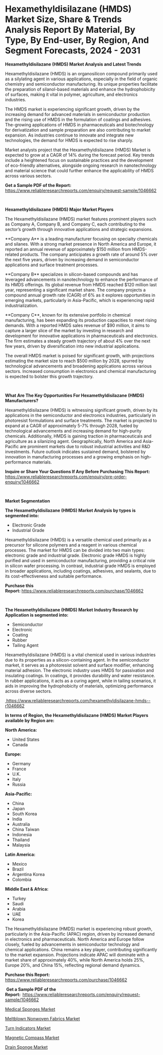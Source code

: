 <p><h1>Hexamethyldisilazane (HMDS) Market Size, Share & Trends Analysis Report By Material, By Type, By End-user, By Region, And Segment Forecasts, 2024 - 2031</h1></p><p><strong>Hexamethyldisilazane (HMDS) Market Analysis and Latest Trends</strong></p>
<p><p>Hexamethyldisilazane (HMDS) is an organosilicon compound primarily used as a silylating agent in various applications, especially in the field of organic chemistry and semiconductor manufacturing. Its unique properties facilitate the preparation of silanol-based materials and enhance the hydrophobicity of surfaces, making it vital in polymer, agriculture, and electronics industries.</p><p>The HMDS market is experiencing significant growth, driven by the increasing demand for advanced materials in semiconductor production and the rising use of HMDS in the formulation of coatings and adhesives. The-growing applications of HMDS in pharmaceuticals and biotechnology for derivatization and sample preparation are also contributing to market expansion. As industries continue to innovate and integrate new technologies, the demand for HMDS is expected to rise sharply.</p><p>Market analysts project that the Hexamethyldisilazane (HMDS) Market is expected to grow at a CAGR of 14% during the forecast period. Key trends include a heightened focus on sustainable practices and the development of eco-friendly alternatives, alongside ongoing research in nanotechnology and material science that could further enhance the applicability of HMDS across various sectors.</p></p>
<p><strong>Get a Sample PDF of the Report:&nbsp;</strong> <a href="https://www.reliableresearchreports.com/enquiry/request-sample/1046662?utm_campaign=114&utm_medium=2&utm_source=Github&utm_content=ia&utm_term=17112024&utm_id=hexamethyldisilazane-hmds">https://www.reliableresearchreports.com/enquiry/request-sample/1046662</a></p>
<p>&nbsp;</p>
<p><strong>Hexamethyldisilazane (HMDS) Major Market Players</strong></p>
<p><p>The Hexamethyldisilazane (HMDS) market features prominent players such as Company A, Company B, and Company C, each contributing to the sector’s growth through innovative applications and strategic expansions.</p><p>**Company A** is a leading manufacturer focusing on specialty chemicals and silanes. With a strong market presence in North America and Europe, it reported an annual revenue of approximately $150 million from HMDS-related products. The company anticipates a growth rate of around 5% over the next five years, driven by increasing demand in semiconductor applications and surface treatment processes.</p><p>**Company B** specializes in silicon-based compounds and has leveraged advancements in nanotechnology to enhance the performance of its HMDS offerings. Its global revenue from HMDS reached $120 million last year, representing a significant market share. The company projects a compound annual growth rate (CAGR) of 6% as it explores opportunities in emerging markets, particularly in Asia-Pacific, which is experiencing rapid industrialization.</p><p>**Company C**, known for its extensive portfolio in chemical manufacturing, has been expanding its production capacities to meet rising demands. With a reported HMDS sales revenue of $90 million, it aims to capture a larger slice of the market by investing in research and development for innovative applications in pharmaceuticals and electronics. The firm estimates a steady growth trajectory of about 4% over the next few years, driven by diversification into new industrial applications.</p><p>The overall HMDS market is poised for significant growth, with projections estimating the market size to reach $500 million by 2028, spurred by technological advancements and broadening applications across various sectors. Increased consumption in electronics and chemical manufacturing is expected to bolster this growth trajectory.</p></p>
<p>&nbsp;</p>
<p><strong>What Are The Key Opportunities For Hexamethyldisilazane (HMDS) Manufacturers?</strong></p>
<p><p>Hexamethyldisilazane (HMDS) is witnessing significant growth, driven by its applications in the semiconductor and electronics industries, particularly in photoresist formulations and surface treatments. The market is projected to expand at a CAGR of approximately 5-7% through 2028, fueled by technological advancements and increasing demand for high-purity chemicals. Additionally, HMDS is gaining traction in pharmaceuticals and agriculture as a silanizing agent. Geographically, North America and Asia-Pacific are prominent markets due to robust industrial activities and R&D investments. Future outlook indicates sustained demand, bolstered by innovation in manufacturing processes and a growing emphasis on high-performance materials.</p></p>
<p><strong>Inquire or Share Your Questions If Any Before Purchasing This Report:</strong> <a href="https://www.reliableresearchreports.com/enquiry/pre-order-enquiry/1046662?utm_campaign=114&utm_medium=2&utm_source=Github&utm_content=ia&utm_term=17112024&utm_id=hexamethyldisilazane-hmds">https://www.reliableresearchreports.com/enquiry/pre-order-enquiry/1046662</a></p>
<p>&nbsp;</p>
<p><strong>Market Segmentation</strong></p>
<p><strong>The Hexamethyldisilazane (HMDS) Market Analysis by types is segmented into:</strong></p>
<p><ul><li>Electronic Grade</li><li>Industrial Grade</li></ul></p>
<p><p>Hexamethyldisilazane (HMDS) is a versatile chemical used primarily as a precursor for silicone polymers and a reagent in various chemical processes. The market for HMDS can be divided into two main types: electronic grade and industrial grade. Electronic grade HMDS is highly purified and used in semiconductor manufacturing, providing a critical role in silicon wafer processing. In contrast, industrial grade HMDS is employed in broader applications, including coatings, adhesives, and sealants, due to its cost-effectiveness and suitable performance.</p></p>
<p><strong>Purchase this Report:&nbsp;</strong><a href="https://www.reliableresearchreports.com/purchase/1046662?utm_campaign=114&utm_medium=2&utm_source=Github&utm_content=ia&utm_term=17112024&utm_id=hexamethyldisilazane-hmds">https://www.reliableresearchreports.com/purchase/1046662</a></p>
<p>&nbsp;</p>
<p><strong>The Hexamethyldisilazane (HMDS) Market Industry Research by Application is segmented into:</strong></p>
<p><ul><li>Semiconductor</li><li>Electronic</li><li>Coating</li><li>Rubber</li><li>Tailing Agent</li></ul></p>
<p><p>Hexamethyldisilazane (HMDS) is a vital chemical used in various industries due to its properties as a silicon-containing agent. In the semiconductor market, it serves as a photoresist solvent and surface modifier, enhancing material adhesion. The electronic industry uses HMDS for passivation and insulating coatings. In coatings, it provides durability and water resistance. In rubber applications, it acts as a curing agent, while in tailing scenarios, it aids in improving the hydrophobicity of materials, optimizing performance across diverse sectors.</p></p>
<p><a href="https://www.reliableresearchreports.com/hexamethyldisilazane-hmds--r1046662?utm_campaign=114&utm_medium=2&utm_source=Github&utm_content=ia&utm_term=17112024&utm_id=hexamethyldisilazane-hmds">&nbsp;https://www.reliableresearchreports.com/hexamethyldisilazane-hmds--r1046662</a></p>
<p><strong>In terms of Region, the Hexamethyldisilazane (HMDS) Market Players available by Region are:</strong></p>
<p>
    <p> <strong> North America: </strong>
        <ul>
            <li>United States</li>
            <li>Canada</li>
        </ul>
        </p> 
    <p> <strong> Europe: </strong>
        <ul>
            <li>Germany</li>
            <li>France</li>
            <li>U.K.</li>
            <li>Italy</li>
            <li>Russia</li>
        </ul>
        </p> 
    <p> <strong> Asia-Pacific: </strong>
        <ul>
            <li>China</li>
            <li>Japan</li>
            <li>South Korea</li>
            <li>India</li>
            <li>Australia</li>
            <li>China Taiwan</li>
            <li>Indonesia</li>
            <li>Thailand</li>
            <li>Malaysia</li>
        </ul>
        </p> 
    <p> <strong> Latin America: </strong>
        <ul>
            <li>Mexico</li>
            <li>Brazil</li>
            <li>Argentina Korea</li>
            <li>Colombia</li>
        </ul>
        </p> 
    <p> <strong> Middle East & Africa: </strong>
        <ul>
            <li>Turkey</li>
            <li>Saudi</li>
            <li>Arabia</li>
            <li>UAE</li>
            <li>Korea</li>
        </ul>
    </p>
    </p>
<p><p>The Hexamethyldisilazane (HMDS) market is experiencing robust growth, particularly in the Asia-Pacific (APAC) region, driven by increased demand in electronics and pharmaceuticals. North America and Europe follow closely, fueled by advancements in semiconductor technology and chemical applications. China remains a key player, contributing significantly to the market expansion. Projections indicate APAC will dominate with a market share of approximately 40%, while North America holds 25%, Europe 20%, and China 15%, reflecting regional demand dynamics.</p></p>
<p><strong>Purchase this Report: </strong><a href="https://www.reliableresearchreports.com/purchase/1046662?utm_campaign=114&utm_medium=2&utm_source=Github&utm_content=ia&utm_term=17112024&utm_id=hexamethyldisilazane-hmds">https://www.reliableresearchreports.com/purchase/1046662</a></p>
<p>&nbsp;<strong>Get a Sample PDF of the Report:&nbsp;&nbsp;</strong><a href="https://www.reliableresearchreports.com/enquiry/request-sample/1046662?utm_campaign=114&utm_medium=2&utm_source=Github&utm_content=ia&utm_term=17112024&utm_id=hexamethyldisilazane-hmds">https://www.reliableresearchreports.com/enquiry/request-sample/1046662</a></p>
<p><strong></strong></p>
<p><p><a href="https://issuu.com/reportprime-2/docs/medical-sponges-market-size-2030.pp_20d5da9c505fe1?utm_campaign=114&utm_medium=2&utm_source=Github&utm_content=ia&utm_term=17112024&utm_id=hexamethyldisilazane-hmds">Medical Sponges Market</a></p><p><a href="https://github.com/FassouRP/Market-Research-Report-List-6/blob/main/meltblown-nonwoven-fabrics-market.md?utm_campaign=114&utm_medium=2&utm_source=Github&utm_content=ia&utm_term=17112024&utm_id=hexamethyldisilazane-hmds">Meltblown Nonwoven Fabrics Market</a></p><p><a href="https://www.linkedin.com/pulse/surfing-turn-indicators-wave-riding-market-currents-2031-net-gather-kkvxc?utm_campaign=114&utm_medium=2&utm_source=Github&utm_content=ia&utm_term=17112024&utm_id=hexamethyldisilazane-hmds">Turn Indicators Market</a></p><p><a href="https://www.linkedin.com/pulse/magnetic-compass-market-global-analysis-trends-forecasts-oedec?utm_campaign=114&utm_medium=2&utm_source=Github&utm_content=ia&utm_term=17112024&utm_id=hexamethyldisilazane-hmds">Magnetic Compass Market</a></p><p><a href="https://issuu.com/reportprime-2/docs/drain-sponge-market-size-2030.pptx_3cba71f3fec66c?utm_campaign=114&utm_medium=2&utm_source=Github&utm_content=ia&utm_term=17112024&utm_id=hexamethyldisilazane-hmds">Drain Sponge Market</a></p></p>